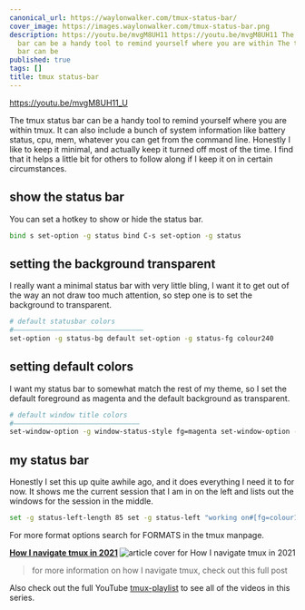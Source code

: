 ```yaml
---
canonical_url: https://waylonwalker.com/tmux-status-bar/
cover_image: https://images.waylonwalker.com/tmux-status-bar.png
description: https://youtu.be/mvgM8UH11 https://youtu.be/mvgM8UH11 The tmux status
  bar can be a handy tool to remind yourself where you are within The tmux status
  bar can be
published: true
tags: []
title: tmux status-bar
---
```


https://youtu.be/mvgM8UH11_U

The tmux status bar can be a handy tool to remind yourself where you are within tmux.  It can also include a bunch of system information like battery status, cpu, mem, whatever you can get from the command  line.  Honestly I like to keep it minimal, and actually keep it turned off most of the time.  I find that it helps a little bit for others to follow along if I keep it on in certain circumstances.

##  show the status bar

You can set a hotkey to show or hide the status bar.

``` bash
bind s set-option -g status bind C-s set-option -g status
```

## setting the background transparent

I really want a minimal status bar with very little bling, I want it to get out of the way an not draw too much attention, so step one is to set the background to transparent.

``` bash
# default statusbar colors
#――――――――――――――――――――――――――――――――
set-option -g status-bg default set-option -g status-fg colour240
```

## setting default colors

I want my status bar to somewhat match the rest of my theme, so I set the default foreground as magenta and the default background as transparent.

``` bash
# default window title colors
#―――――――――――――――――――――――――――――――
set-window-option -g window-status-style fg=magenta set-window-option -g window-status-style bg=default
```

## my status bar

Honestly I set this up quite awhile ago, and it does everything I need it to for now.  It shows me the current session that I am in on the left and lists out the windows for the session in the middle.

``` bash
set -g status-left-length 85 set -g status-left "working on#[fg=colour135] #S" set -g window-status-current-format "#[fg=black,bold bg=default]│#[fg=white bg=cyan]#W#[fg=black,bold bg=default]│" set -g window-status-current-format "#[fg=black,bold bg=default]│#[fg=colour135 bg=black]#W#[fg=black,bold bg=default]│" set -g status-style bg=default set -g status-right "#[fg=magenta] #[bg=gray] %b %d %Y %l:%M %p" set -g status-right '#(gitmux "#{pane_current_path}")' set -g status-justify centre
```

For more format options search for FORMATS in the tmux manpage.



  <div class="onelinelink-wrapper">
      <a class="onelinelink" href="https://waylonwalker.com/tmux-nav-2021/">
          <img style="float: right;" align='right' src="https://images.waylonwalker.com/tmux-nav-2021-og_250x140.png" alt="article cover for 
 How I navigate tmux in 2021
"/>
          <p><strong>
 How I navigate tmux in 2021
</strong></p>
      </a>
  </div>


> for more information on how I navigate tmux, check out this full post


Also check out the full YouTube [tmux-playlist](https://www.youtube.com/playlist?list=PLTRNG6WIHETB4reAxbWza3CZeP9KL6Bkr) to see all of the videos in this series.